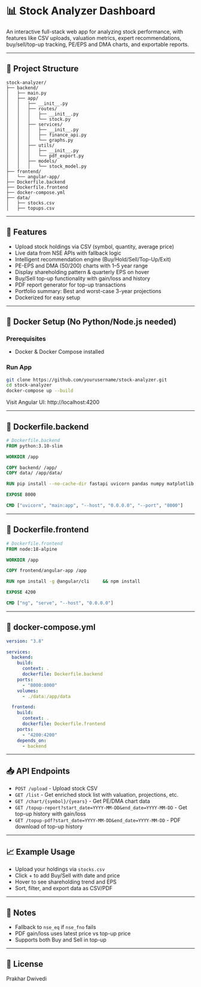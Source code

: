 # 📊 Stock Analyzer Dashboard

An interactive full-stack web app for analyzing stock performance, with features like CSV uploads, valuation metrics, expert recommendations, buy/sell/top-up tracking, PE/EPS and DMA charts, and exportable reports.

---

## 📁 Project Structure

```
stock-analyzer/
├── backend/
│   ├── main.py
│   ├── app/
│   │   ├── __init__.py
│   │   ├── routes/
│   │   │   ├── __init__.py
│   │   │   └── stock.py
│   │   ├── services/
│   │   │   ├── __init__.py
│   │   │   ├── finance_api.py
│   │   │   └── graphs.py
│   │   ├── utils/
│   │   │   ├── __init__.py
│   │   │   └── pdf_export.py
│   │   ├── models/
│   │   │   └── stock_model.py
├── frontend/
│   └── angular-app/
├── Dockerfile.backend
├── Dockerfile.frontend
├── docker-compose.yml
├── data/
│   ├── stocks.csv
│   ├── topups.csv
```

---

## 🚀 Features

- Upload stock holdings via CSV (symbol, quantity, average price)
- Live data from NSE APIs with fallback logic
- Intelligent recommendation engine (Buy/Hold/Sell/Top-Up/Exit)
- PE-EPS and DMA (50/200) charts with 1–5 year range
- Display shareholding pattern & quarterly EPS on hover
- Buy/Sell top-up functionality with gain/loss and history
- PDF report generator for top-up transactions
- Portfolio summary: Best and worst-case 3-year projections
- Dockerized for easy setup

---

## 🐳 Docker Setup (No Python/Node.js needed)

### Prerequisites
- Docker & Docker Compose installed

### Run App

```bash
git clone https://github.com/yourusername/stock-analyzer.git
cd stock-analyzer
docker-compose up --build
```

Visit Angular UI: http://localhost:4200

---

## 🧱 Dockerfile.backend

```Dockerfile
# Dockerfile.backend
FROM python:3.10-slim

WORKDIR /app

COPY backend/ /app/
COPY data/ /app/data/

RUN pip install --no-cache-dir fastapi uvicorn pandas numpy matplotlib     yfinance nsepython beautifulsoup4 requests fpdf

EXPOSE 8000

CMD ["uvicorn", "main:app", "--host", "0.0.0.0", "--port", "8000"]
```

---

## 🧱 Dockerfile.frontend

```Dockerfile
# Dockerfile.frontend
FROM node:18-alpine

WORKDIR /app

COPY frontend/angular-app /app

RUN npm install -g @angular/cli     && npm install

EXPOSE 4200

CMD ["ng", "serve", "--host", "0.0.0.0"]
```

---

## 🧩 docker-compose.yml

```yaml
version: "3.8"

services:
  backend:
    build:
      context: .
      dockerfile: Dockerfile.backend
    ports:
      - "8000:8000"
    volumes:
      - ./data:/app/data

  frontend:
    build:
      context: .
      dockerfile: Dockerfile.frontend
    ports:
      - "4200:4200"
    depends_on:
      - backend
```

---

## 📥 API Endpoints

- `POST /upload` - Upload stock CSV
- `GET /list` - Get enriched stock list with valuation, projections, etc.
- `GET /chart/{symbol}/{years}` - Get PE/DMA chart data
- `GET /topup-report?start_date=YYYY-MM-DD&end_date=YYYY-MM-DD` - Get top-up history with gain/loss
- `GET /topup-pdf?start_date=YYYY-MM-DD&end_date=YYYY-MM-DD` - PDF download of top-up history

---

## 📈 Example Usage

- Upload your holdings via `stocks.csv`
- Click + to add Buy/Sell with date and price
- Hover to see shareholding trend and EPS
- Sort, filter, and export data as CSV/PDF

---

## 📌 Notes

- Fallback to `nse_eq` if `nse_fno` fails
- PDF gain/loss uses latest price vs top-up price
- Supports both Buy and Sell in top-up

---

## 📄 License

Prakhar Dwivedi
